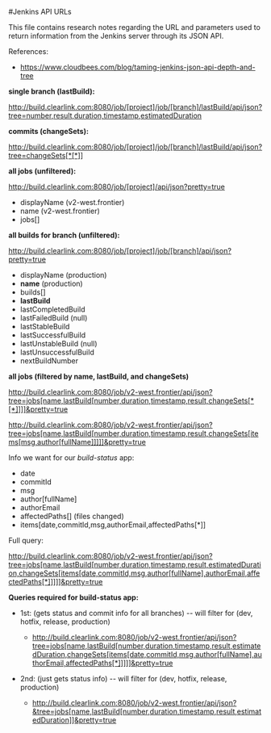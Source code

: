 #Jenkins API URLs

This file contains research notes regarding the URL and parameters used to return information 
from the Jenkins server through its JSON API.

References:
- https://www.cloudbees.com/blog/taming-jenkins-json-api-depth-and-tree

**single branch (lastBuild):**

http://build.clearlink.com:8080/job/[project]/job/[branch]/lastBuild/api/json?tree=number,result,duration,timestamp,estimatedDuration

**commits (changeSets):** 

http://build.clearlink.com:8080/job/[project]/job/[branch]/lastBuild/api/json?tree=changeSets[*[*]]


**all jobs (unfiltered):**

http://build.clearlink.com:8080/job/[project]/api/json?pretty=true

- displayName (v2-west.frontier)
- name (v2-west.frontier)
- jobs[]


**all builds for branch (unfiltered):**

http://build.clearlink.com:8080/job/[project]/job/[branch]/api/json?pretty=true

- displayName (production)
- **name** (production)
- builds[]
- **lastBuild**
- lastCompletedBuild
- lastFailedBuild (null)
- lastStableBuild
- lastSuccessfulBuild
- lastUnstableBuild (null)
- lastUnsuccessfulBuild
- nextBuildNumber

**all jobs (filtered by name, lastBuild, and changeSets)**

http://build.clearlink.com:8080/job/v2-west.frontier/api/json?tree=jobs[name,lastBuild[number,duration,timestamp,result,changeSets[*[*]]]]&pretty=true

http://build.clearlink.com:8080/job/v2-west.frontier/api/json?tree=jobs[name,lastBuild[number,duration,timestamp,result,changeSets[items[msg,author[fullName]]]]]&pretty=true

Info we want for our *build-status* app:

- date
- commitId
- msg
- author[fullName]
- authorEmail
- affectedPaths[] (files changed)
- items[date,commitId,msg,authorEmail,affectedPaths[*]]

Full query:

http://build.clearlink.com:8080/job/v2-west.frontier/api/json?tree=jobs[name,lastBuild[number,duration,timestamp,result,estimatedDuration,changeSets[items[date,commitId,msg,author[fullName],authorEmail,affectedPaths[*]]]]]&pretty=true

**Queries required for build-status app:**

- 1st: (gets status and commit info for all branches) -- will filter for (dev, hotfix, release, production)
  - http://build.clearlink.com:8080/job/v2-west.frontier/api/json?tree=jobs[name,lastBuild[number,duration,timestamp,result,estimatedDuration,changeSets[items[date,commitId,msg,author[fullName],authorEmail,affectedPaths[*]]]]]&pretty=true

- 2nd: (just gets status info) -- will filter for (dev, hotfix, release, production)
  - http://build.clearlink.com:8080/job/v2-west.frontier/api/json?&tree=jobs[name,lastBuild[number,duration,timestamp,result,estimatedDuration]]&pretty=true
